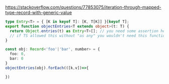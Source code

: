 https://stackoverflow.com/questions/77853075/iteration-through-mapped-type-record-with-generic-value
```ts
type Entry<T> = { [K in keyof T]: [K, T[K]] }[keyof T];
export function objectEntries<T extends object>(t: T) {
  return Object.entries(t) as Entry<T>[]; // you need some assertion here
  // if TS allowed this without "as any" you wouldn't need this function at all
}

const obj: Record<'foo'|'bar', number> = {
  foo: 0,
  bar: 0
}
objectEntries(obj).forEach(([k,v])=>{

})
```